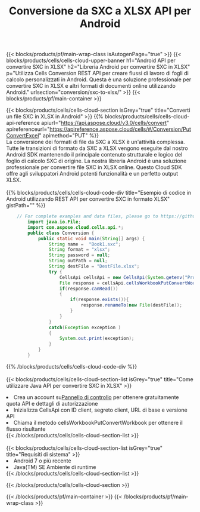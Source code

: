 ﻿---
title:  Conversione da SXC a XLSX API per Android
description:  API cloud e SDK per Microsoft Excel e OpenOffice Calc. Converti foglio di calcolo in un altro file di formato.
url: /it/android/conversion/sxc-to-xlsx/
---
{{< blocks/products/pf/main-wrap-class isAutogenPage="true" >}}
{{< blocks/products/cells/cells-cloud-upper-banner h1="Android API per convertire SXC in XLSX" h2="Libreria Android per convertire SXC in XLSX" p="Utilizza Cells Conversion REST API per creare flussi di lavoro di fogli di calcolo personalizzati in Android. Questa è una soluzione professionale per convertire SXC in XLSX e altri formati di documenti online utilizzando Android." urlsection="conversion/sxc-to-xlsx/" >}}
{{< blocks/products/pf/main-container >}}

{{< blocks/products/cells/cells-cloud-section isGrey="true" title="Converti un file SXC in XLSX in Android" >}}
{{% blocks/products/cells/cells-cloud-api-reference apiurl="https://api.aspose.cloud/v3.0/cells/convert" apireferenceurl="https://apireference.aspose.cloud/cells/#/Conversion/PutConvertExcel" apimethod="PUT" %}}
<br/>
La conversione dei formati di file da SXC a XLSX è un'attività complessa. Tutte le transizioni di formato da SXC a XLSX vengono eseguite dal nostro Android SDK mantenendo il principale contenuto strutturale e logico del foglio di calcolo SXC di origine. La nostra libreria Android è una soluzione professionale per convertire file SXC in XLSX online. Questo Cloud SDK offre agli sviluppatori Android potenti funzionalità e un perfetto output XLSX.
<br/>
<br/>
{{% blocks/products/cells/cells-cloud-code-div title="Esempio di codice in Android utilizzando REST API per convertire SXC in formato XLSX" gistPath="" %}}
 
```java
    // For complete examples and data files, please go to https://github.com/aspose-cells-cloud/aspose-cells-cloud-android/
        import java.io.File;
        import com.aspose.cloud.cells.api.*;
        public class Conversion {
            public static void main(String[] args) {
                String name =  "Book1.sxc";
                String format = "xlsx";
                String password = null;
                String outPath = null;
                String destFile = "DestFile.xlsx";
                try {
                    CellsApi cellsApi = new CellsApi(System.getenv("ProductClientId"), System.getenv("ProductClientSecret"));
                    File response = cellsApi.cellsWorkbookPutConvertWorkbook(new File(name), format, password, outPath, null,null);            
                    if(response.canRead())
                    {
                        if(response.exists()){
                            response.renameTo(new File(destFile));
                        }                
                    }
                }
                catch(Exception exception )
                {
                    System.out.print(exception);
                }
            }
        }
```
 
{{% /blocks/products/cells/cells-cloud-code-div %}}
<br/>
<br/>
{{< blocks/products/cells/cells-cloud-section-list isGrey="true" title="Come utilizzare Java API per convertire SXC in XLSX" >}}
<li> Crea un account su<a href="https://dashboard.aspose.cloud/">Pannello di controllo</a> per ottenere gratuitamente quota API e dettagli di autorizzazione</li>
<li>Inizializza CellsApi con ID client, segreto client, URL di base e versione API</li>
<li>Chiama il metodo cellsWorkbookPutConvertWorkbook per ottenere il flusso risultante</li>
{{< /blocks/products/cells/cells-cloud-section-list >}}
<br/>
<br/>
{{< blocks/products/cells/cells-cloud-section-list isGrey="true" title="Requisiti di sistema" >}}
<li>Android 7 o più recente</li>
<li>Java(TM) SE Ambiente di runtime</li>
{{< /blocks/products/cells/cells-cloud-section-list >}}

{{< /blocks/products/cells/cells-cloud-section >}}

{{< /blocks/products/pf/main-container >}}
{{< /blocks/products/pf/main-wrap-class >}}
